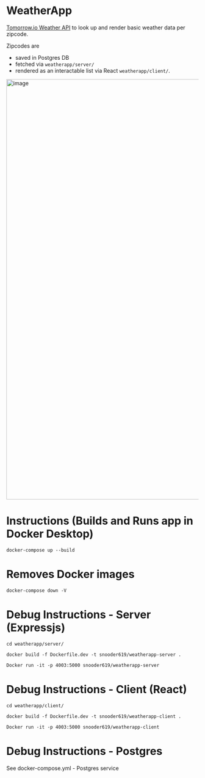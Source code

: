 # WeatherApp
[Tomorrow.io Weather API](https://docs.tomorrow.io/reference/weather-forecast) to look up and render basic weather data per zipcode. 

Zipcodes are 
- saved in Postgres DB
- fetched via `weatherapp/server/`
- rendered as an interactable list via React `weatherapp/client/`.

<img width="1102" alt="image" src="https://github.com/Snooder/WeatherApp/assets/6718356/b8467d7d-b992-4878-9475-fdb4998377df">

# Instructions (Builds and Runs app in Docker Desktop)
`docker-compose up --build`

# Removes Docker images
`docker-compose down -V`

# Debug Instructions - Server (Expressjs) 
`cd weatherapp/server/`

`docker build -f Dockerfile.dev -t snooder619/weatherapp-server .`

`Docker run -it -p 4003:5000 snooder619/weatherapp-server`

# Debug Instructions - Client (React)
`cd weatherapp/client/`

`docker build -f Dockerfile.dev -t snooder619/weatherapp-client .`

`Docker run -it -p 4003:5000 snooder619/weatherapp-client`

# Debug Instructions - Postgres
See docker-compose.yml - Postgres service
